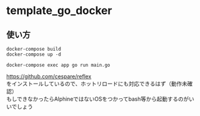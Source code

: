 # template_go_docker

## 使い方

````:bash
docker-compose build
docker-compose up -d

docker-compose exec app go run main.go
````

https://github.com/cespare/reflex  
をインストールしているので、ホットリロードにも対応できるはず（動作未確認）  
もしできなかったらAlphineではないOSをつかってbash等から起動するのがいいでしょう



